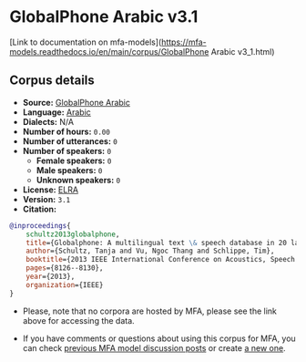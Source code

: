 
# GlobalPhone Arabic v3.1

[Link to documentation on mfa-models](https://mfa-models.readthedocs.io/en/main/corpus/GlobalPhone Arabic v3_1.html)

## Corpus details

- **Source:** [GlobalPhone Arabic](https://catalogue.elra.info/en-us/repository/browse/ELRA-S0192/)
- **Language:** [Arabic](https://en.wikipedia.org/wiki/Arabic)
- **Dialects:** N/A
- **Number of hours:** `0.00`
- **Number of utterances:** `0`
- **Number of speakers:** `0`
  - **Female speakers:** `0`
  - **Male speakers:** `0`
  - **Unknown speakers:** `0`
- **License:** [ELRA](https://www.elra.info/en/services-around-lrs/distribution/licensing/)
- **Version:** `3.1`
- **Citation:**
```bibtex
@inproceedings{
	schultz2013globalphone,
	title={Globalphone: A multilingual text \& speech database in 20 languages},
	author={Schultz, Tanja and Vu, Ngoc Thang and Schlippe, Tim},
	booktitle={2013 IEEE International Conference on Acoustics, Speech and Signal Processing},
	pages={8126--8130},
	year={2013},
	organization={IEEE}
}
```

- Please, note that no corpora are hosted by MFA, please see the link above for accessing the data.

- If you have comments or questions about using this corpus for MFA, you can check [previous MFA model discussion posts](https://github.com/MontrealCorpusTools/mfa-models/discussions?discussions_q=GlobalPhone+Arabic+v3.1) or create [a new one](https://github.com/MontrealCorpusTools/mfa-models/discussions/new).
